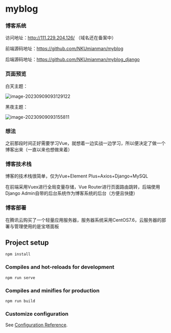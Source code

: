 # myblog

### 博客系统

访问地址：http://111.229.204.126/ （域名还在备案中）

前端源码地址：https://github.com/NKUmianman/myblog

后端源码地址：https://github.com/NKUmianman/myblog_django

### 页面预览

白天主题：

![image-20230909093129122](https://gitee.com/mianmann/drawing-bed-warehouse/raw/master/img/image-20230909093129122.png)

黑夜主题：

![image-20230909093155811](https://gitee.com/mianmann/drawing-bed-warehouse/raw/master/img/image-20230909093155811.png)

### 想法

之前那段时间正好需要学习Vue，就想着一边实战一边学习，所以便决定了做一个博客出来（一直以来也想做来着）

### 博客技术栈

博客的技术栈很简单，仅为Vue+Element Plus+Axios+Django+MySQL

在前端采用Vuex进行全局变量存储，Vue Router进行页面路由跳转，后端使用Django Admin自带的后台系统作为博客系统的后台（方便且快捷）

### 博客部署

在腾讯云购买了一个轻量应用服务器，服务器系统采用CentOS7.6，云服务器的部署与管理使用的是宝塔面板

## Project setup
```
npm install
```

### Compiles and hot-reloads for development
```
npm run serve
```

### Compiles and minifies for production
```
npm run build
```

### Customize configuration
See [Configuration Reference](https://cli.vuejs.org/config/).
